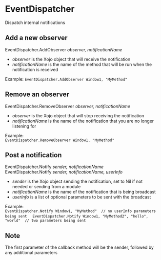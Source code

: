 # EventDispatcher
 Dispatch internal notifications

## Add a new observer
 EventDispatcher.AddObserver _observer, notificationName_  
 * _observer_ is the Xojo object that will receive the notification  
 * _notificationName_ is the name of the method that will be run when the notification is received  
 
Example:
 `EventDispatcher.AddObserver Window1, "MyMethod"`
 
## Remove an observer
 EventDispatcher.RemoveObserver _observer, notificationName_  
 * _observer_ is the Xojo object that will stop receiving the notification
 * _notificationName_ is the name of the notification that you are no longer listening for

Example:  
 `EventDispatcher.RemoveObserver Window1, "MyMethod"`  

## Post a notification
 EventDispatcher.Notify _sender, notificationName_  
 EventDispatcher.Notify _sender, notificationName, userInfo_  
 * _sender_ is the Xojo object sending the notification, set to Nil if not needed or sending from a module
 * _notificationName_ is the name of the notification that is being broadcast
 * _userInfo_ is a list of optional parameters to be sent with the broadcast  

Example:  
 `EventDispatcher.Notify Window1, "MyMethod"  // no userInfo parameters being sent  `
 `EventDispatcher.Notify Window1, "MyMethod2", "hello", "world"  // two parameters being sent`
 
## Note
The first parameter of the callback method will be the sender, followed by any additional parameters
